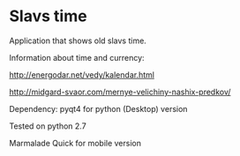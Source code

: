 # Slavs time
Application that shows old slavs time.

Information about time and currency:

http://energodar.net/vedy/kalendar.html

http://midgard-svaor.com/mernye-velichiny-nashix-predkov/

Dependency: pyqt4 for python (Desktop) version

Tested on python 2.7


Marmalade Quick for mobile version
